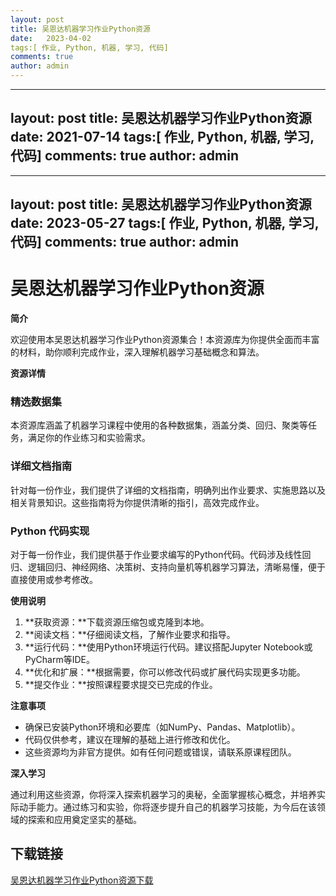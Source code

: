 ```yaml
---
layout: post
title: 吴恩达机器学习作业Python资源
date:   2023-04-02
tags:[ 作业, Python, 机器, 学习, 代码]
comments: true
author: admin
---
```

---
layout: post
title: 吴恩达机器学习作业Python资源
date:   2021-07-14
tags:[ 作业, Python, 机器, 学习, 代码]
comments: true
author: admin
---
---
layout: post
title: 吴恩达机器学习作业Python资源
date:   2023-05-27
tags:[ 作业, Python, 机器, 学习, 代码]
comments: true
author: admin
---
# 吴恩达机器学习作业Python资源

**简介**

欢迎使用本吴恩达机器学习作业Python资源集合！本资源库为你提供全面而丰富的材料，助你顺利完成作业，深入理解机器学习基础概念和算法。

**资源详情**

### **精选数据集**

本资源库涵盖了机器学习课程中使用的各种数据集，涵盖分类、回归、聚类等任务，满足你的作业练习和实验需求。

### **详细文档指南**

针对每一份作业，我们提供了详细的文档指南，明确列出作业要求、实施思路以及相关背景知识。这些指南将为你提供清晰的指引，高效完成作业。

### **Python 代码实现**

对于每一份作业，我们提供基于作业要求编写的Python代码。代码涉及线性回归、逻辑回归、神经网络、决策树、支持向量机等机器学习算法，清晰易懂，便于直接使用或参考修改。

**使用说明**

1. **获取资源：**下载资源压缩包或克隆到本地。
2. **阅读文档：**仔细阅读文档，了解作业要求和指导。
3. **运行代码：**使用Python环境运行代码。建议搭配Jupyter Notebook或PyCharm等IDE。
4. **优化和扩展：**根据需要，你可以修改代码或扩展代码实现更多功能。
5. **提交作业：**按照课程要求提交已完成的作业。

**注意事项**

* 确保已安装Python环境和必要库（如NumPy、Pandas、Matplotlib）。
* 代码仅供参考，建议在理解的基础上进行修改和优化。
* 这些资源均为非官方提供。如有任何问题或错误，请联系原课程团队。

**深入学习**

通过利用这些资源，你将深入探索机器学习的奥秘，全面掌握核心概念，并培养实际动手能力。通过练习和实验，你将逐步提升自己的机器学习技能，为今后在该领域的探索和应用奠定坚实的基础。

## 下载链接

[吴恩达机器学习作业Python资源下载](https://pan.quark.cn/s/362e6a298e10)